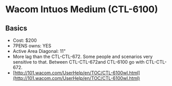 # Wacom Intuos Medium (CTL-6100)

## Basics

* Cost: $200
* 7PENS owns: YES &#x20;
* Active Area Diagonal: 11"
* More lag than the CTL-CTL-672. Some people and scenarios very sensitive to that. Between CTL-CTL-672and  CTL-6100 go with CTL-CTL-672.
* [http://101.wacom.com/UserHelp/en/TOC/CTL-6100wl.html](http://101.wacom.com/UserHelp/en/TOC/CTL-6100wl.html)
